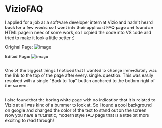 # VizioFAQ
I applied for a job as a software developer intern at Vizio and hadn't heard back for a few weeks so I went into their applicant FAQ  page and found an HTML page in need of some work, so I copied the code into VS code and tried to make it look a little better :)

Original Page: ![image](https://user-images.githubusercontent.com/26885024/215279216-a0d578b3-4d36-42e3-9fc9-2740782a8be0.png)

Edited Page: ![image](https://user-images.githubusercontent.com/26885024/215279261-1836de02-bc5f-4f26-a6c6-927f987fae58.png)

## 
One of the biggest things I noticed that I wanted to change immediately was the link to the top of the page after every. single. question. This was easily resolved with a single "Back to Top" button anchored to the bottom right of the screen.

##
I also found that the boring white page with no indication that it is related to Vizio at all was kind of a bummer to look at. So I found a cool background on google and changed the color of the text to stand out on the screen. Now you have a futuristic, modern style FAQ page that is a little bit more exciting to read through!
